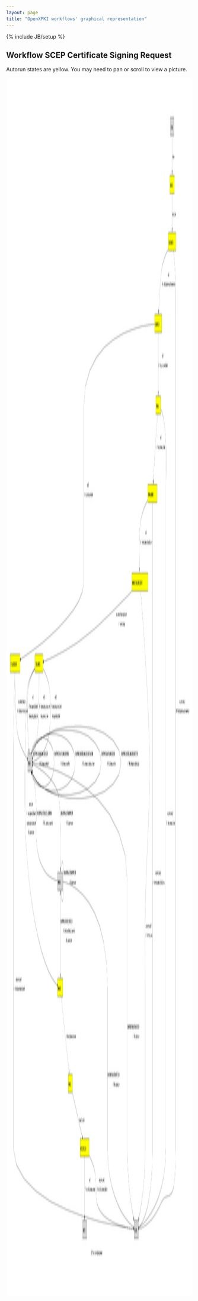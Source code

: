 ```yaml
---
layout: page
title: "OpenXPKI workflows' graphical representation"
---
```

{% include JB/setup %}


<h2> Workflow SCEP Certificate Signing Request</h2>

<p>
Autorun states are yellow.
You may need to pan or scroll to view a picture.
</p>

<img width="4805" height="3280" src="workflow_def_scep_request.dot.png" alt="SCEP Certificate Signing Request" title="SCEP Certificate Signing Request" />
